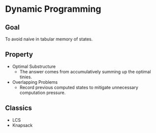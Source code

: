 # Dynamic Programming

## Goal
To avoid naive in tabular memory of states.

## Property
* Optimal Substructure
    * The answer comes from accumulatively summing up the optimal tinies.
* Overlapping Problems
    * Record previous computed states to mitigate unnecessary computation pressure.

## Classics
* LCS
* Knapsack

